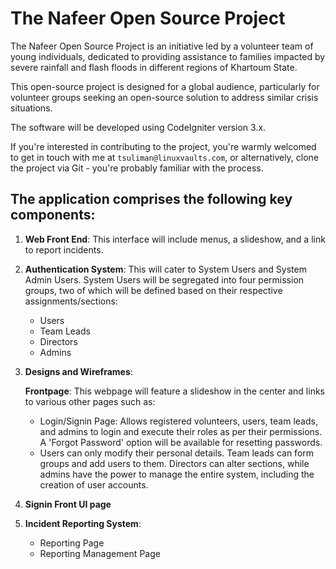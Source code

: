 # The Nafeer Open Source Project

The Nafeer Open Source Project is an initiative led by a volunteer team of young individuals, dedicated to providing assistance to families impacted by severe rainfall and flash floods in different regions of Khartoum State.

This open-source project is designed for a global audience, particularly for volunteer groups seeking an open-source solution to address similar crisis situations.

The software will be developed using CodeIgniter version 3.x.

If you're interested in contributing to the project, you're warmly welcomed to get in touch with me at `tsuliman@linuxvaults.com`, or alternatively, clone the project via Git - you're probably familiar with the process.

## The application comprises the following key components:

1. **Web Front End**: This interface will include menus, a slideshow, and a link to report incidents.

2. **Authentication System**: This will cater to System Users and System Admin Users. System Users will be segregated into four permission groups, two of which will be defined based on their respective assignments/sections:
   - Users
   - Team Leads
   - Directors
   - Admins

3. **Designs and Wireframes**: 

   **Frontpage**: This webpage will feature a slideshow in the center and links to various other pages such as:
      - Login/Signin Page: Allows registered volunteers, users, team leads, and admins to login and execute their roles as per their permissions. A 'Forgot Password' option will be available for resetting passwords.
      - Users can only modify their personal details. Team leads can form groups and add users to them. Directors can alter sections, while admins have the power to manage the entire system, including the creation of user accounts.

4. **Signin Front UI page**

5. **Incident Reporting System**: 

   - Reporting Page
   - Reporting Management Page
